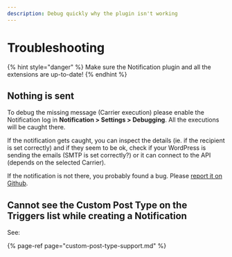 ```yaml
---
description: Debug quickly why the plugin isn't working
---
```


# Troubleshooting

{% hint style="danger" %}
Make sure the Notification plugin and all the extensions are up-to-date!
{% endhint %}

## Nothing is sent

To debug the missing message \(Carrier execution\) please enable the Notification log in **Notification &gt; Settings &gt; Debugging**. All the executions will be caught there.

If the notification gets caught, you can inspect the details \(ie. if the recipient is set correctly\) and if they seem to be ok, check if your WordPress is sending the emails \(SMTP is set correctly?\) or it can connect to the API \(depends on the selected Carrier\).

If the notification is not there, you probably found a bug. Please [report it on Github](https://github.com/BracketSpace/Notification/issues/new?assignees=&labels=bug&template=bug-report.md&title=).

## Cannot see the Custom Post Type on the Triggers list while creating a Notification

See:

{% page-ref page="custom-post-type-support.md" %}






